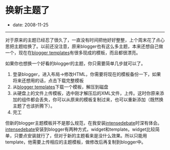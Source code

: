 # 换新主题了

- date: 2008-11-25

--------------------------


对于原来的主题已经忍了很久了，一直没有时间把他好好整整，上个周末花了点心思把主题给换了。以前还没注意，原来blogger也有这么多主题，本来还想自己做一个，现在在[blogger templates](http://btemplates.com/)有很多现成的模板，而且都很漂亮。


如果你也想换一个好看的blogger的主题，你只需要简单几步就可以了。


1. 登录blogger，进入布局->修改HTML，你需要将现在的模板备份一下，如果将来还想用的话，点击下载完整模板
2. 从[blogger templates](http://btemplates.com/)下载一个模板，解压到磁盘
3. 从硬盘上的文件上传模板，选中刚才解压后的XML文件，上传。这时你原来添加的组件都会丢失，你可以从原来的模板复制过来，也可以重新添加（既然换主题了也该折腾下）。
4. 完工


但新的blogger主题模板并不是那么规范，在我安装[intensedebate](http://intensedebate.com/)时深有体会。[intensedebate](http://intensedebate.com/)安装到blogger有两种方式，widget和template。widget比较简单，只要点安装就行了，但对于新的主题看来是没什么效果。所以只能用template，他需要上传相应的主题模板，做修改后再复制到blogger中。
